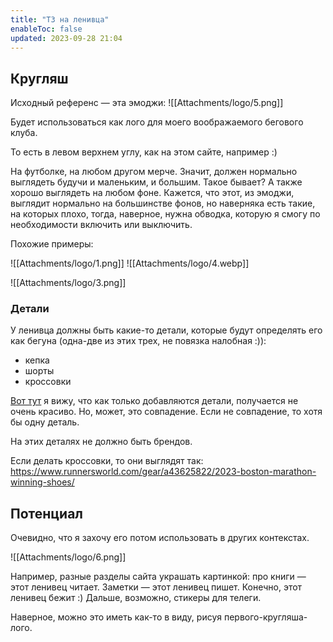 ```yaml
---
title: "ТЗ на ленивца"
enableToc: false
updated: 2023-09-28 21:04
---
```


## Кругляш

Исходный референс — эта эмоджи:
![[Attachments/logo/5.png]]

Будет использоваться как лого для моего воображаемого бегового клуба.

То есть в левом верхнем углу, как на этом сайте, например :)

На футболке, на любом другом мерче.
Значит, должен нормально выглядеть будучи и маленьким, и большим. Такое бывает?
А также хорошо выглядеть на любом фоне. Кажется, что этот, из эмоджи, выглядит нормально на большинстве фонов, но наверняка есть такие, на которых плохо, тогда, наверное, нужна обводка, которую я смогу по необходимости включить или выключить.

Похожие примеры:

![[Attachments/logo/1.png]]
![[Attachments/logo/4.webp]]

![[Attachments/logo/3.png]]

### Детали

У ленивца должны быть какие-то детали, которые будут определять его как бегуна (одна-две из этих трех, не повязка налобная :)):
- кепка
- шорты
- кроссовки

[Вот тут](https://freefeed.net/payalnik/3b8e6b#81e4) я вижу, что как только добавляются детали, получается не очень красиво. Но, может, это совпадение. Если не совпадение, то хотя бы одну деталь. 

На этих деталях не должно быть брендов.

Если делать кроссовки, то они выглядят так: https://www.runnersworld.com/gear/a43625822/2023-boston-marathon-winning-shoes/

## Потенциал

Очевидно, что я захочу его потом использовать в других контекстах.

![[Attachments/logo/6.png]]


Например, разные разделы сайта украшать картинкой: про книги — этот ленивец читает. Заметки — этот ленивец пишет. Конечно, этот ленивец бежит :) Дальше, возможно, стикеры для телеги.

Наверное, можно это иметь как-то в виду, рисуя первого-кругляша-лого.